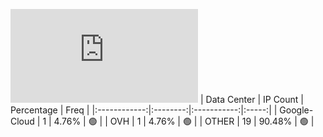 ![Diagramm](https://github.com/obajay/StateSync-snapshots/blob/main/Projects/Hypersign/1/README.md)
| Data Center | IP Count | Percentage | Freq |
|:------------:|:--------:|:-----------:|:-----:|
| Google-Cloud | 1 | 4.76% | 🟢 |
| OVH | 1 | 4.76% | 🟢 |
| OTHER | 19 | 90.48% | 🟢 |